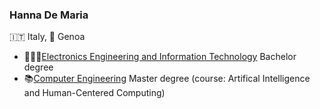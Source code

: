 ### Hanna De Maria

🇮🇹 Italy, 📍 Genoa

- 👨🏻‍🎓[Electronics Engineering and Information Technology](https://corsi.unige.it/corsi/9273) Bachelor degree
- 📚[Computer Engineering](https://corsi.unige.it/corsi/11160/) Master degree (course: Artifical Intelligence and Human-Centered Computing)




<!--
**hannademaria/hannademaria** is a ✨ _special_ ✨ repository because its `README.md` (this file) appears on your GitHub profile.

Here are some ideas to get you started:

- 🔭 I’m currently working on ...
- 🌱 I’m currently learning ...
- 👯 I’m looking to collaborate on ...
- 🤔 I’m looking for help with ...
- 💬 Ask me about ...
- 📫 How to reach me: ...
- 😄 Pronouns: ...
- ⚡ Fun fact: ...
-->

